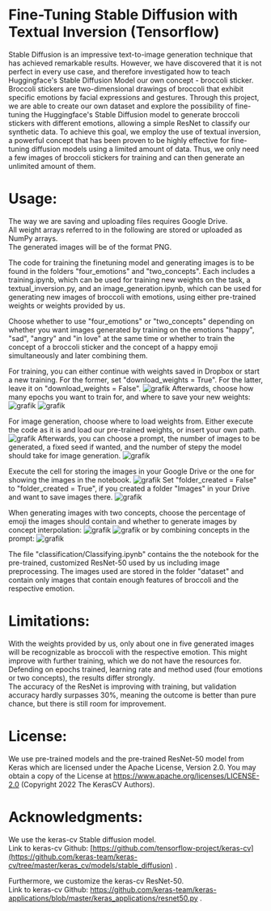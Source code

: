 # Fine-Tuning Stable Diffusion with Textual Inversion (Tensorflow)
Stable Diffusion is an impressive text-to-image generation technique that has achieved remarkable results. However, we have discovered that it is not perfect in every use case, and therefore investigated how to teach Huggingface's Stable Diffusion Model our own concept - broccoli sticker. Broccoli stickers are two-dimensional drawings of broccoli that exhibit specific emotions by facial expressions and gestures. Through this project, we are able to create our own dataset and explore the possibility of fine-tuning the Huggingface's Stable Diffusion model to generate broccoli stickers with different emotions, allowing a simple ResNet to classify our synthetic data. To achieve this goal, we employ the use of textual inversion, a powerful concept that has been proven to be highly effective for fine-tuning diffusion models using a limited amount of data. Thus, we only need a few images of broccoli stickers for training and can then generate an unlimited amount of them.

# Usage: 
The way we are saving and uploading files requires Google Drive.\
All weight arrays referred to in the following are stored or uploaded as NumPy arrays. \
The generated images will be of the format PNG.

The code for training the finetuning model and generating images is to be found in the folders "four_emotions" and "two_concepts". Each includes a training.ipynb, which can be used for training new weights on the task, a textual_inversion.py, and an image_generation.ipynb, which can be used for generating new images of broccoli with emotions, using either pre-trained weights or weights provided by us. 

Choose whether to use "four_emotions" or "two_concepts" depending on whether you want images generated by training on the emotions "happy", "sad", "angry" and "in love" at the same time or whether to train the concept of a broccoli sticker and the concept of a happy emoji simultaneously and later combining them.

For training, you can either continue with weights saved in Dropbox or start a new training. 
For the former, set "download_weights = True". For the latter, leave it on "download_weights = False".
![grafik](https://user-images.githubusercontent.com/126180162/229194857-1e00a06b-4166-4df5-97f3-ce0be7391dda.png)
Afterwards, choose how many epochs you want to train for, and where to save your new weights:
![grafik](https://user-images.githubusercontent.com/126180162/229196103-488156a1-db05-43fb-8d81-ed6b70208ac1.png)
![grafik](https://user-images.githubusercontent.com/126180162/229196018-1a9166f0-d134-4110-afb5-3cf8114ef235.png)

For image generation, choose where to load weights from. Either execute the code as it is and load our pre-trained weights, or insert your own path. 
![grafik](https://user-images.githubusercontent.com/126180162/227211476-18cbd088-8e15-4857-9a11-94b715a891eb.png)
Afterwards, you can choose a prompt, the number of images to be generated, a fixed seed if wanted, and the number of stepy the model should take for image generation. 
![grafik](https://user-images.githubusercontent.com/126180162/229196736-4cdd78bf-98a3-40b0-8363-c072657daa17.png)

Execute the cell for storing the images in your Google Drive or the one for showing the images in the notebook. 
![grafik](https://user-images.githubusercontent.com/126180162/227211627-7f07917b-b036-4314-9210-491888e6907f.png)
Set "folder_created = False" to "folder_created = True", if you created a folder "Images" in your Drive and want to save images there.
![grafik](https://user-images.githubusercontent.com/126180162/229194307-0004f228-dcdd-46e0-b127-988c2a44b5cb.png)

When generating images with two concepts, choose the percentage of emoji the images should contain and whether to generate images by concept interpolation:
![grafik](https://user-images.githubusercontent.com/126180162/229197296-471172d8-3fc8-484c-829b-1546403111a1.png)
![grafik](https://user-images.githubusercontent.com/126180162/227212231-b418f3f2-cd04-449b-bd16-39344827c06e.png)
or by combining concepts in the prompt:
![grafik](https://user-images.githubusercontent.com/126180162/227212329-d003c75d-a572-4347-82db-b328de7ecf4c.png)

The file "classification/Classifying.ipynb" contains the the notebook for the pre-trained, customized ResNet-50 used by us including image preprocessing. The images used are stored in the folder "dataset" and contain only images that contain enough features of broccoli and the respective emotion.

# Limitations:
With the weights provided by us, only about one in five generated images will be recognizable as broccoli with the respective emotion. This might improve with further training, which we do not have the resources for. Defending on epochs trained, learning rate and method used (four emotions or two concepts), the results differ strongly.\
The accuracy of the ResNet is improving with training, but validation accuracy hardly surpasses 30%, meaning the outcome is better than pure chance, but there is still room for improvement.


# License: 
We use pre-trained models and the pre-trained ResNet-50 model from Keras which are licensed under the Apache License, Version 2.0. You may obtain a copy of the License at https://www.apache.org/licenses/LICENSE-2.0 (Copyright 2022 The KerasCV Authors).


# Acknowledgments:
We use the  keras-cv Stable diffusion model.\
Link to keras-cv Github: [https://github.com/tensorflow-project/keras-cv](https://github.com/keras-team/keras-cv/tree/master/keras_cv/models/stable_diffusion) .

Furthermore, we customize the keras-cv ResNet-50.\
Link to keras-cv Github: https://github.com/keras-team/keras-applications/blob/master/keras_applications/resnet50.py .

